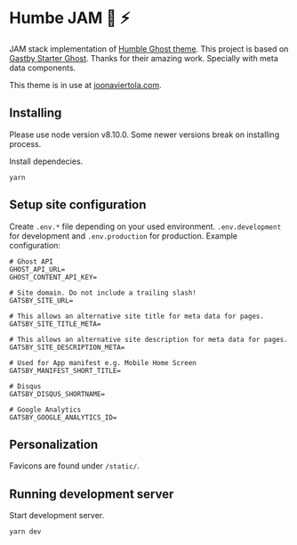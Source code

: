 # Humbe JAM :pray: :zap:

JAM stack implementation of [Humble Ghost theme](https://github.com/Scionar/Humble). This project is based on [Gastby Starter Ghost](https://github.com/tryghost/gatsby-starter-ghost). Thanks for their amazing work. Specially with meta data components.

This theme is in use at [joonaviertola.com](https://joonaviertola.com).

## Installing

Please use node version v8.10.0. Some newer versions break on installing process.

Install dependecies.

```
yarn
```

## Setup site configuration

Create `.env.*` file depending on your used environment. `.env.development` for development and `.env.production` for production. Example configuration:

```
# Ghost API
GHOST_API_URL=
GHOST_CONTENT_API_KEY=

# Site domain. Do not include a trailing slash!
GATSBY_SITE_URL=

# This allows an alternative site title for meta data for pages.
GATSBY_SITE_TITLE_META=

# This allows an alternative site description for meta data for pages.
GATSBY_SITE_DESCRIPTION_META=

# Used for App manifest e.g. Mobile Home Screen
GATSBY_MANIFEST_SHORT_TITLE=

# Disqus
GATSBY_DISQUS_SHORTNAME=

# Google Analytics
GATSBY_GOOGLE_ANALYTICS_ID=
```

## Personalization

Favicons are found under `/static/`.

## Running development server

Start development server.

```
yarn dev
```
